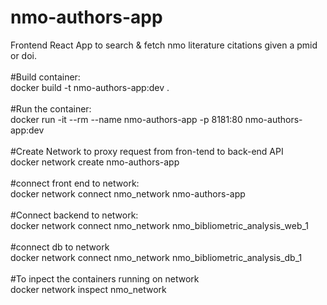 # nmo-authors-app
Frontend React App to search & fetch nmo literature citations given a pmid or doi. </br></br>
#Build container: </br>
docker build -t nmo-authors-app:dev . </br></br>
#Run the container: </br>
docker run -it --rm --name nmo-authors-app -p 8181:80 nmo-authors-app:dev </br></br> 
#Create Network to proxy request from fron-tend to back-end API </br>
docker network create nmo-authors-app </br></br>
#connect front end to network: </br> 
docker network connect nmo_network nmo-authors-app </br></br>
#Connect backend to network: </br> 
docker network connect nmo_network nmo_bibliometric_analysis_web_1 </br></br>
#connect db to network </br> 
docker network connect nmo_network nmo_bibliometric_analysis_db_1 </br></br>
#To inpect the containers running on network </br> 
docker network inspect nmo_network
